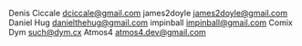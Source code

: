 Denis Ciccale <dciccale@gmail.com>
james2doyle <james2doyle@gmail.com>
Daniel Hug <danielthehug@gmail.com>
impinball <impinball@gmail.com>
Comix Dym <such@dym.cx>
Atmos4 <atmos4.dev@gmail.com>